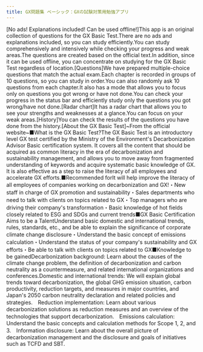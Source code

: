 ```yaml
---
title: GX問題集 ベーシック：GXの試験対策用勉強アプリ
---
```


[No ads! Explanations included! Can be used offline!]This app is an original collection of questions for the GX Basic Test.There are no ads and explanations included, so you can study efficiently.You can study comprehensively and intensively while checking your progress and weak areas.The questions are created based on the official text.In addition, since it can be used offline, you can concentrate on studying for the GX Basic Test regardless of location.[Questions]We have prepared multiple-choice questions that match the actual exam.Each chapter is recorded in groups of 10 questions, so you can study in order.You can also randomly ask 10 questions from each chapter.It also has a mode that allows you to focus only on questions you got wrong or have not done.You can check your progress in the status bar and efficiently study only the questions you got wrong/have not done.[Radar chart]It has a radar chart that allows you to see your strengths and weaknesses at a glance.You can focus on your weak areas.[History]You can check the results of the questions you have done from the history.[About the GX Basic Test]~From the official website~■What is the GX Basic Test?The GX Basic Test is an introductory level GX test certified by the Ministry of the Environment's Decarbonization Advisor Basic certification system. It covers all the content that should be acquired as common literacy in the era of decarbonization and sustainability management, and allows you to move away from fragmented understanding of keywords and acquire systematic basic knowledge of GX. It is also effective as a step to raise the literacy of all employees and accelerate GX efforts.■Recommended forIt will help improve the literacy of all employees of companies working on decarbonization and GX!・New staff in charge of GX promotion and sustainability・Sales departments who need to talk with clients on topics related to GX・Top managers who are driving their company's transformation・Basic knowledge of hot fields closely related to ESG and SDGs and current trends■GX Basic Certification Aims to be a TalentUnderstand basic domestic and international trends, rules, standards, etc., and be able to explain the significance of corporate climate change disclosure・Understand the basic concept of emissions calculation・Understand the status of your company's sustainability and GX efforts・Be able to talk with clients on topics related to GX■Knowledge to be gainedDecarbonization background: Learn about the causes of the climate change problem, the definition of decarbonization and carbon neutrality as a countermeasure, and related international organizations and conferences.Domestic and international trends: We will explain global trends toward decarbonization, the global GHG emission situation, carbon productivity, reduction targets, and measures in major countries, and Japan's 2050 carbon neutrality declaration and related policies and strategies.　Reduction implementation: Learn about various decarbonization solutions as reduction measures and an overview of the technologies that support decarbonization.　Emissions calculation: Understand the basic concepts and calculation methods for Scope 1, 2, and 3.　Information disclosure: Learn about the overall picture of decarbonization management and the disclosure and goals of initiatives such as TCFD and SBT.